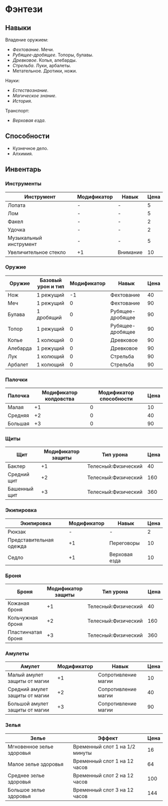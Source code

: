 # Фэнтези
 
## Навыки

Владение оружием:
- _Фехтование_.
  Мечи.
- _Рубящее-дробящее_.
  Топоры, булавы.
- _Древковое_.
  Копья, алебарды.
- _Стрельба_.
  Луки, арбалеты.
- Метательное.
  Дротики, ножи.

Науки:
- _Естествознание_.
- _Магическое знание_.
- _История_.

Транспорт:
- _Верховая езда_.

## Способности

- Кузнечное дело.
- Алхимия.

## Инвентарь

### Инструменты

Инструмент | Модификатор | Навык | Цена
---|---|---|---
Лопата | - | - | 5
Лом | - | - | 5
Факел | - | - | 2
Удочка | - | - | 2
Музыкальный инструмент | - | - | 5
Увеличительное стекло | +1 | Внимание | 10

### Оружие

Оружие | Базовый урон и тип | Модификатор | Навык | Цена
---|---|---|---|---
Нож | 1 режущий | -1 | Фехтование | 40
Меч | 1 режущий | 0 | Фехтование | 90
Булава | 1 дробящий | 0 | Рубящее-дробящее | 90
Топор | 1 режущий | 0 | Рубящее-дробящее | 90
Копье | 1 колющий | 0 | Древковое | 90
Алебарда | 1 режущий | 0 | Древковое | 90
Лук | 1 колющий | 0 | Стрельба | 90
Арбалет | 1 колющий | 0 | Стрельба | 90

### Палочки

Палочка | Модификатор колдовства | Модификатор способности | Цена
---|---|---|---
Малая | +1 | 0 | 10
Средняя | +2 | 0 | 40
Большая | +3 | 0 | 90

### Щиты

Щит | Модификатор защиты | Тип урона | Цена
---|---|---|---
Баклер | +1 | Телесный:Физический | 40
Средний щит | +2 | Телесный:Физический | 160
Башенный щит | +3 | Телесный:Физический | 360

### Экипировка

Экипировка | Модификатор | Навык | Цена
---|---|---|---
Рюкзак | - | - | 2
Представительная одежда | +1 | Переговоры | 10
Седло | +1 | Верховая езда | 10

### Броня

Броня | Модификатор защиты | Тип урона | Цена
---|---|---|---
Кожаная броня | +1 | Телесный:Физический | 40
Кольчужная броня | +2 | Телесный:Физический | 160
Пластинчатая броня | +3 | Телесный:Физический | 360

### Амулеты

Амулет | Модификатор | Навык | Цена
---|---|---|---
Малый амулет защиты от магии | +1 | Сопротивление магии | 10
Средний амулет защиты от магии | +2 | Сопротивление магии | 40
Большой амулет защиты от магии | +3 | Сопротивление магии | 90

### Зелья

Зелье | Эффект | Цена
---|---|---
Мгновенное зелье здоровья | Временный слот 1 на 1/2 минуты | 16
Малое зелье здоровья | Временный слот 1 на 12 часов | 64
Среднее зелье здоровья | Временный слот 2 на 12 часов | 100
Большое зелье здоровья | Временный слот 3 на 12 часов | 144